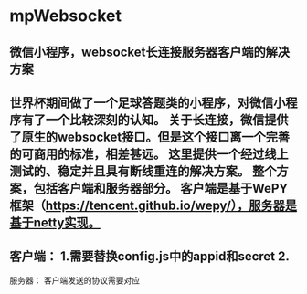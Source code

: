 # mpWebsocket
微信小程序，websocket长连接服务器客户端的解决方案
-----------------------------------------------------
世界杯期间做了一个足球答题类的小程序，对微信小程序有了一个比较深刻的认知。
关于长连接，微信提供了原生的websocket接口。但是这个接口离一个完善的可商用的标准，相差甚远。
这里提供一个经过线上测试的、稳定并且具有断线重连的解决方案。
整个方案，包括客户端和服务器部分。
客户端是基于WePY框架（https://tencent.github.io/wepy/），服务器是基于netty实现。
------------------------------------------------------
客户端：
	1.需要替换config.js中的appid和secret
	2.
------------------------------------------------------
服务器：
	客户端发送的协议需要对应